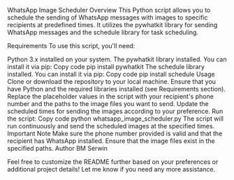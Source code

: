 WhatsApp Image Scheduler
Overview
This Python script allows you to schedule the sending of WhatsApp messages with images to specific recipients at predefined times. It utilizes the pywhatkit library for sending WhatsApp messages and the schedule library for task scheduling.

Requirements
To use this script, you'll need:

Python 3.x installed on your system.
The pywhatkit library installed. You can install it via pip:
Copy code
pip install pywhatkit
The schedule library installed. You can install it via pip:
Copy code
pip install schedule
Usage
Clone or download the repository to your local machine.
Ensure that you have Python and the required libraries installed (see Requirements section).
Replace the placeholder values in the script with your recipient's phone number and the paths to the image files you want to send.
Update the scheduled times for sending the images according to your preference.
Run the script:
Copy code
python whatsapp_image_scheduler.py
The script will run continuously and send the scheduled images at the specified times.
Important Note
Make sure the phone number provided is valid and that the recipient has WhatsApp installed.
Ensure that the image files exist in the specified paths.
Author
BM Serwin



Feel free to customize the README further based on your preferences or additional project details! Let me know if you need any more assistance.
